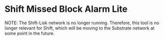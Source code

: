 # Shift Missed Block Alarm Lite

NOTE: The Shift-Lisk network is no longer running. Therefore, this tool is no longer relevant for Shift, which will be moving to the Substrate network at some point in the future.
